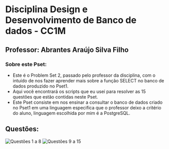 # Disciplina Design e Desenvolvimento de Banco de dados - CC1M
## Professor: Abrantes Araújo Silva Filho

### Sobre este Pset:
* Este é o Problem Set 2, passado pelo professor da disciplina, com o intuído de nos fazer aprender mais sobre a função SELECT no banco de dados produzido no Pset1.
* Aqui você encontrará os scripts que eu usei para resolver as 15 questões que estão contidas neste Pset.
*  Este Pset consiste em nos ensinar a consultar o banco de dados criado no Pset1 em uma linguagem especifica que o professor deixo a critério do aluno, linguagem escolhida por mim é a PostgreSQL.
## Questões:
![Questões 1 a 8](https://github.com/yAnzmerr/uvv_bd_1_cc1m/blob/main/Pset%202/Quest%C3%B5es%201%20a%208.png) 
![Questões 9 a 15](https://github.com/yAnzmerr/uvv_bd_1_cc1m/blob/main/Pset%202/Quest%C3%B5es%209%20a%2015.png)
